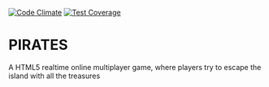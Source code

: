 [![Code Climate](https://codeclimate.com/github/Banasura/PIRATES/badges/gpa.svg)](https://codeclimate.com/github/Banasura/PIRATES)
[![Test Coverage](https://codeclimate.com/github/Banasura/PIRATES/badges/coverage.svg)](https://codeclimate.com/github/Banasura/PIRATES/coverage)

PIRATES
=======

A HTML5 realtime online multiplayer game, where players try to escape
the island with all the treasures
